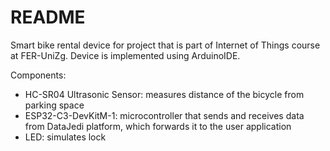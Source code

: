 # README
Smart bike rental device for project that is part of Internet of Things course at FER-UniZg. 
Device is implemented using ArduinoIDE.

Components:
* HC-SR04 Ultrasonic Sensor: measures distance of the bicycle from parking space
* ESP32-C3-DevKitM-1: microcontroller that sends and receives data from DataJedi platform, which forwards it to the user application
* LED: simulates lock
